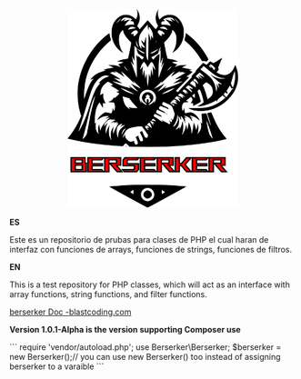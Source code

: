 <div align="center">
<img src="berserker.png" width="300"/>
</div>
<p><strong>ES</strong></p>
<p>Este es un repositorio de prubas para clases de PHP el cual haran de interfaz con funciones de arrays, funciones de strings, funciones de filtros.</p>
<p><strong>EN</strong></p>
<p>This is a test repository for PHP classes, which will act as an interface with array functions, string functions, and filter functions.</p>
<a href="https://blastcoding.com/en/php-berserker/">berserker Doc -blastcoding.com</a>

<p><strong>Version 1.0.1-Alpha is the version supporting Composer use</strong></p>
```
require 'vendor/autoload.php';
use Berserker\Berserker;
$berserker = new Berserker();// you can use new Berserker() too instead of assigning berserker to a varaible
```
